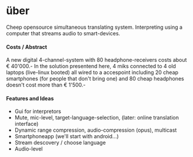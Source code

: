 über
=====

Cheep opensource simultaneous translating system. 
Interpreting using a computer that streams audio to smart-devices.


#### Costs / Abstract
A new digital 4-channel-system with 80 headphone-receivers costs about € 40'000.-
In the solution presentend here, 4 miks connected to 4 old laptops (live-linux booted) all wired to a accespoint including 20 cheap smartphones (for people that don't bring one) and 80 cheap headphones doesn't cost more than € 1'500.-


#### Features and Ideas
* Gui for interpretors
 * Mute, mic-level, target-language-selection, (later: online translation interface)
* Dynamic range compression, audio-compression (opus), multicast
* Smartphoneapp (we'll start with android...)
 * Stream descovery / choose language
 * Audio-level
